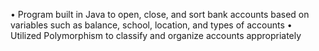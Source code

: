 •	Program built in Java to open, close, and sort bank accounts based on variables such as balance, school, location, and types of accounts
•	Utilized Polymorphism to classify and organize accounts appropriately
